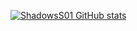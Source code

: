 [![ShadowsS01 GitHub stats](https://github-readme-stats.vercel.app/api?username=ShadowsS01&theme=midnight-purple&show_icons=true)](https://github.com/ShadowsS01/)
